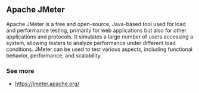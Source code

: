 ## Apache JMeter
 Apache JMeter is a free and open-source, Java-based tool used for load and performance testing, primarily for web applications but also for other applications and protocols. It simulates a large number of users accessing a system, allowing testers to analyze performance under different load conditions. JMeter can be used to test various aspects, including functional behavior, performance, and scalability. 


### See more
- https://jmeter.apache.org/
